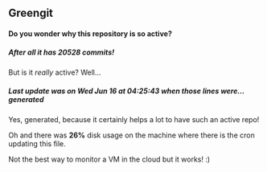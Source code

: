## Greengit

#### Do you wonder why this repository is so active?

##### After all it has 20528 commits!

But is it *really* active? Well...

##### Last update was on Wed Jun 16 at 04:25:43 when those lines were... generated

Yes, generated, because it certainly helps a lot to have such an active repo!

Oh and there was **26%** disk usage on the machine
where there is the cron updating this file.

Not the best way to monitor a VM in the cloud but it works! :)
